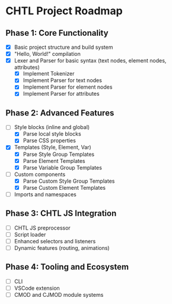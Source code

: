 # CHTL Project Roadmap

## Phase 1: Core Functionality

- [x] Basic project structure and build system
- [x] "Hello, World!" compilation
- [x] Lexer and Parser for basic syntax (text nodes, element nodes, attributes)
  - [x] Implement Tokenizer
  - [x] Implement Parser for text nodes
  - [x] Implement Parser for element nodes
  - [x] Implement Parser for attributes

## Phase 2: Advanced Features

- [ ] Style blocks (inline and global)
  - [x] Parse local style blocks
  - [x] Parse CSS properties
- [x] Templates (Style, Element, Var)
  - [x] Parse Style Group Templates
  - [x] Parse Element Templates
  - [x] Parse Variable Group Templates
- [ ] Custom components
  - [x] Parse Custom Style Group Templates
  - [x] Parse Custom Element Templates
- [ ] Imports and namespaces

## Phase 3: CHTL JS Integration

- [ ] CHTL JS preprocessor
- [ ] Script loader
- [ ] Enhanced selectors and listeners
- [ ] Dynamic features (routing, animations)

## Phase 4: Tooling and Ecosystem

- [ ] CLI
- [ ] VSCode extension
- [ ] CMOD and CJMOD module systems
